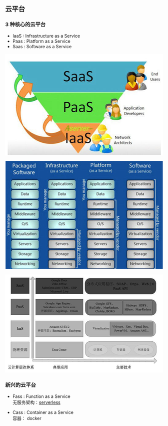 
<div class = 'data-section default-folding'>
<h2 class = 'section-title'>云平台</h2>
<div class = 'folding-area'>

<h3 class = 'auto-sort-block'>3 种核心的云平台</h3>

- IaaS : Infrastructure as a Service
- Paas : Platform as a Service
- Saas : Software as a Service


<div class="myImage">

![-image-](../images/microservices/cloud01_1.png)

<label class="imageTitle"></label>
</div>

<div class="myImage">

![-image-](../images/microservices/cloud01_3.png)

<label class="imageTitle"></label>

<div class="myImage">

![-image-](../images/microservices/cloud01_2.png)

<label class="imageTitle"></label>
</div>


<h3 class = 'auto-sort-block'>新兴的云平台</h3>

- Fass : Function as a Service  
无服务架构：[serverless](https://serverless.com/)

- Cass : Container as a Service  
容器： docker


</div>
</div>
</div>
